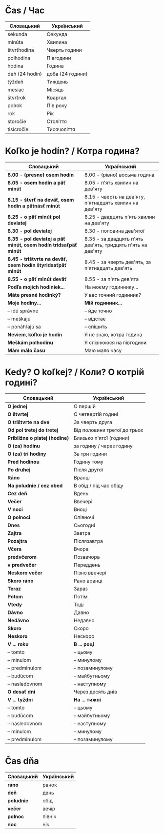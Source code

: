 # Čas / Час
| Словацький     | Український      |
| -------------- | ---------------- |
| sekunda        | Секунда          |
| minúta         | Хвилина          |
| štvrťhodina    | Чверть години    |
| polhodina      | Півгодини        |
| hodina         | Година           |
| deň (24 hodín) | доба (24 години) |
| týždeň         | Тиждень          |
| mesiac         | Місяць           |
| štvrťrok       | Квартал          |
| polrok         | Пів року         |
| rok            | Рік              |
| storočie       | Століття         |
| tisícročie     | Тисячоліття      |

# Koľko je hodín? / Котра година?
| Словацький                                                       | Український                                                 |
| ---------------------------------------------------------------- | ----------------------------------------------------------- |
| **8.00 - (presne) osem hodín**                                   | 8.00 - (рівно) восьма година                                |
| **8.05 - osem hodín a päť minút**                                | 8.05 - п'ять хвилин на дев'яту                              |
| **8.15 - štvrť na deväť, osem hodín a pätnásť minút**            | 8.15 - чверть на дев'яту, п'ятнадцять хвилин на дев'яту     |
| **8.25 - o päť minút pol deviatej**                              | 8.25 - двадцять п'ять хвилин на дев'яту                     |
| **8.30 - pol deviatej**                                          | 8.30 - половина дев'ятої                                    |
| **8.35 - pol deviatej a päť minút, osem hodín tridsaťpäť minút** | 8.35 - за двадцять п'ять дев'ять, тридцять п'ять на дев'яту |
| **8.45 - trištvrte na deväť, osem hodín štyridsaťpäť minút**     | 8.45 - за чверть дев'ять, за п'ятнадцять дев'ять            |
| **8.55 - o päť minút deväť**                                     | 8.55 - за п'ять дев'ята                                     |
| **Podľa mojich hodiniek...**                                     | На моєму годиннику...                                       |
| **Máte presné hodinký?**                                         | У вас точний годинник?                                      |
| **Moje hodiny...**                                               | **Мій годинник...**                                         |
| – idú správne                                                    | – йде точно                                                 |
| – meškajú                                                        | – відстає                                                   |
| – ponáhľajú sa                                                   | – спішить                                                   |
| **Neviem, koľko je hodín**                                       | Я не знаю, котра година                                     |
| **Meškám polhodinu**                                             | Я спізнююся на півгодини                                    |
| **Mám málo času**                                                | Маю мало часу                                               |

# Kedy? O koľkej? / Коли? О котрій годині?
| Словацький                      | Український                  |
| ------------------------------- | ---------------------------- |
| **O jednej**                    | О першій                     |
| **O štvrtej**                   | О четвертій годині           |
| **O trištvrte na dve**          | За чверть друга              |
| **Od pol tretej do tretej**     | Від половини третої до трьох |
| **Približne o piatej (hodine)** | Близько п'ятої (години)      |
| **O (za) hodinu**               | за годину / через годину     |
| **O (za) tri hodiny**           | За три години                |
| **Pred hodinou**                | Годину тому                  |
| **Po druhej**                   | Після другої                 |
| **Ráno**                        | Вранці                       |
| **Na poludnie / cez obed**      | В обід / під час обіду       |
| **Cez deň**                     | Вдень                        |
| **Večer**                       | Ввечері                      |
| **V noci**                      | Вноці                        |
| **O polnoci**                   | Опівночі                     |
| **Dnes**                        | Сьогодні                     |
| **Zajtra**                      | Завтра                       |
| **Pozajtra**                    | Післязавтра                  |
| **Včera**                       | Вчора                        |
| **predvčerom**                  | Позавчора                    |
| **v predvečer**                 | Переддень                    |
| **Neskoro večer**               | Пізно ввечері                |
| **Skoro ráno**                  | Рано вранці                  |
| **Teraz**                       | Зараз                        |
| **Potom**                       | Потім                        |
| **Vtedy**                       | Тоді                         |
| **Dávno**                       | Давно                        |
| **Nedávno**                     | Недавно                      |
| **Skoro**                       | Скоро                        |
| **Neskoro**                     | Нескоро                      |
| **V ... roku**                  | **В ... році**               |
| – tomto                         | – цьому                      |
| – minulom                       | – минулому                   |
| – predminulom                   | – позаминулому               |
| – budúcom                       | – майбутньому                |
| – nasledovnom                   | – наступному                 |
| **O desať dní**                 | Через десять днів            |
| **V ... tyždni**                | **На ... тижні**             |
| – tomto                         | – цьому                      |
| – budúcom                       | – майбутньому                |
| – nasledovnom                   | – наступному                 |
| – minulom                       | – минулому                   |
| – predminulom                   | – позаминулому               |

# Čas dňa
| Словацький   | Український |
| ------------ | ----------- |
| **ráno**     | ранок       |
| **deň**      | день        |
| **poludnie** | обід        |
| **večer**    | вечір       |
| **polnoc**   | північ      |
| **noc**      | ніч         |
